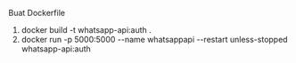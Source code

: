 Buat Dockerfile
1. docker build -t whatsapp-api:auth .
2. docker run -p 5000:5000 --name whatsappapi --restart unless-stopped whatsapp-api:auth
